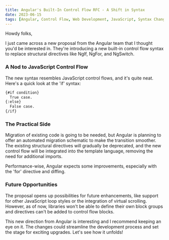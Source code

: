 ```yaml
---
title: Angular's Built-In Control Flow RFC - A Shift in Syntax
date: 2023-06-15
tags: [Angular, Control Flow, Web Development, JavaScript, Syntax Changes]
---
```


Howdy folks,

I just came across a new proposal from the Angular team that I thought you'd be interested in. They're introducing a new built-in control flow syntax to replace structural directives like NgIf, NgFor, and NgSwitch.

### A Nod to JavaScript Control Flow

The new syntax resembles JavaScript control flows, and it's quite neat. Here's a quick look at the 'if' syntax:

```html
{#if condition}
  True case.
{:else}
  False case.
{/if}
```

### The Practical Side

Migration of existing code is going to be needed, but Angular is planning to offer an automated migration schematic to make the transition smoother. The existing structural directives will gradually be deprecated, and the new control flow will be integrated into the template language, removing the need for additional imports.

Performance-wise, Angular expects some improvements, especially with the 'for' directive and diffing.

### Future Opportunities

The proposal opens up possibilities for future enhancements, like support for other JavaScript loop styles or the integration of virtual scrolling. However, as of now, libraries won't be able to define their own block groups and directives can't be added to control flow blocks.

This new direction from Angular is interesting and I recommend keeping an eye on it. The changes could streamline the development process and set the stage for exciting upgrades. Let's see how it unfolds!
